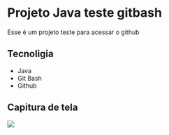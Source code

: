 # Projeto Java teste gitbash
Esse é um projeto teste para acessar o github

## Tecnoligia 
- Java
- Git Bash
- Github
## Capitura de tela
<img src="..."/>
